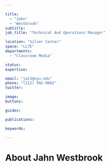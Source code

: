 ```yaml
---

title:
  - "Jahn"
  - "Westbrook"
subtitle: 
job_title: "Technical And Operations Manager"

location: "Silver Center"
space: "LL7E"
departments:
  - "Classroom Media"

status: 
expertise:

email: "jw13@nyu.edu"
phone: "(212) 992-9002"
twitter: 

image: 
buttons:

guides:

publications:

keywords:

---
```


# About Jahn Westbrook


